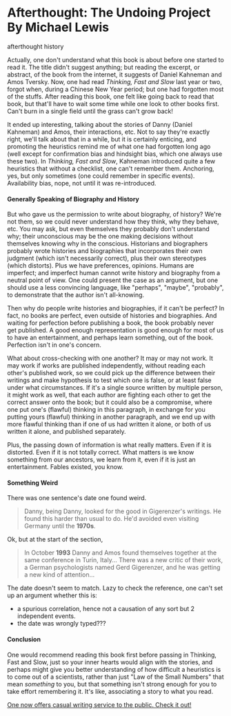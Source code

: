 # Afterthought: The Undoing Project By Michael Lewis
afterthought history

Actually, one don't understand what this book is about before one started to read it. The title didn't suggest anything; but reading the excerpt, or abstract, of the book from the internet, it suggests of Daniel Kahneman and Amos Tversky. Now, one had read _Thinking, Fast and Slow_ last year or two, forgot when, during a Chinese New Year period; but one had forgotten most of the stuffs. After reading this book, one felt like going back to read that book, but that'll have to wait some time while one look to other books first. Can't burn in a single field until the grass can't grow back! 

It ended up interesting, talking about the stories of Danny (Daniel Kahneman) and Amos, their interactions, etc. Not to say they're exactly right, we'll talk about that in a while, but it is certainly enticing, and promoting the heuristics remind me of what one had forgotten long ago (well except for confirmation bias and hindsight bias, which one always use these two). In _Thinking, Fast and Slow_, Kahneman introduced quite a few heuristics that without a checklist, one can't remember them. Anchoring, yes, but only sometimes (one could remember in specific events). Availability bias, nope, not until it was re-introduced. 

#### Generally Speaking of Biography and History

But who gave us the permission to write about biography, of history? We're not them, so we could never understand how they think, why they behave, etc. You may ask, but even themselves they probably don't understand why; their unconscious may be the one making decisions without themselves knowing why in the conscious. Historians and biographers probably wrote histories and biographies that incorporates their own judgment (which isn't necessarily correct), plus their own stereotypes (which distorts). Plus we have preferences, opinions. Humans are imperfect; and imperfect human cannot write history and biography from a neutral point of view. One could present the case as an argument, but one should use a less convincing language, like "perhaps", "maybe", "probably", to demonstrate that the author isn't all-knowing. 

Then why do people write histories and biographies, if it can't be perfect? In fact, no books are perfect, even outside of histories and biographies. And waiting for perfection before publishing a book, the book probably never get published. A good enough representation is good enough for most of us to have an entertainment, and perhaps learn something, out of the book. Perfection isn't in one's concern. 

What about cross-checking with one another? It may or may not work. It may work if works are published independently, without reading each other's published work, so we could pick up the difference between their writings and make hypothesis to test which one is false, or at least false under what circumstances. If it's a single source written by multiple person, it might work as well, that each author are fighting each other to get the correct answer onto the book; but it could also be a compromise, where one put one's (flawful) thinking in this paragraph, in exchange for you putting yours (flawful) thinking in another paragraph, and we end up with more flawful thinking than if one of us had written it alone, or both of us written it alone, and published separately. 

Plus, the passing down of information is what really matters. Even if it is distorted. Even if it is not totally correct. What matters is we know something from our ancestors, we learn from it, even if it is just an entertainment. Fables existed, you know. 

#### Something Weird

There was one sentence's date one found weird. 

> Danny, being Danny, looked for the good in Gigerenzer's writings. He found this harder than usual to do. He'd avoided even visiting Germany until the **1970s**.

Ok, but at the start of the section, 

> In October **1993** Danny and Amos found themselves together at the same conference in Turin, Italy... There was a new critic of their work, a German psychologists named Gerd Gigerenzer, and he was getting a new kind of attention...

The date doesn't seem to match. Lazy to check the reference, one can't set up an argument whether this is: 
- a spurious correlation, hence not a causation of any sort but 2 independent events. 
- the date was wrongly typed???

#### Conclusion
One would recommend reading this book first before passing in Thinking, Fast and Slow, just so your inner hearts would align with the stories, and perhaps might give you better understanding of how difficult a heuristics is to come out of a scientists, rather than just "Law of the Small Numbers" that mean _something_ to you, but that something isn't strong enough for you to take effort remembering it. It's like, associating a story to what you read. 

[One now offers casual writing service to the public. Check it out!](https://www.fiverr.com/s/D84XrA)
